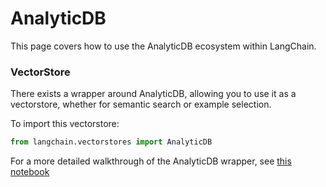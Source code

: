 # AnalyticDB

This page covers how to use the AnalyticDB ecosystem within LangChain.

### VectorStore

There exists a wrapper around AnalyticDB, allowing you to use it as a vectorstore,
whether for semantic search or example selection.

To import this vectorstore:
```python
from langchain.vectorstores import AnalyticDB
```

For a more detailed walkthrough of the AnalyticDB wrapper, see [this notebook](../modules/indexes/vectorstores/examples/analyticdb.ipynb)
